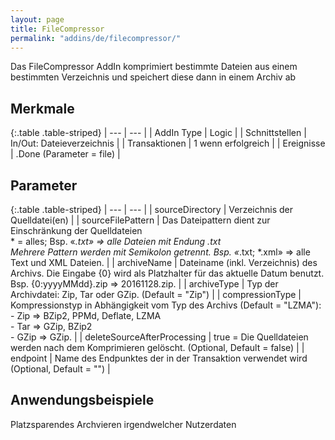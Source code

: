 ```yaml
---
layout: page
title: FileCompressor
permalink: "addins/de/filecompressor/"
---
```


Das FileCompressor AddIn komprimiert bestimmte Dateien aus einem bestimmten Verzeichnis und speichert diese dann in einem Archiv ab

## Merkmale

{:.table .table-striped}
| --- | --- |
| AddIn Type | Logic |
| Schnittstellen | In/Out: Dateieverzeichnis |
| Transaktionen | 1 wenn erfolgreich |
| Ereignisse | <Instanz>.Done (Parameter = file) |


## Parameter

{:.table .table-striped}
| --- | --- |
| sourceDirectory | Verzeichnis der Quelldatei(en) |
| sourceFilePattern | Das Dateipattern dient zur Einschränkung der Quelldateien<br /> * = alles; Bsp. «*.txt» => alle Dateien mit Endung .txt <br />Mehrere Pattern werden mit Semikolon getrennt. Bsp. «*.txt; *.xml» => alle Text und XML Dateien. |
| archiveName | Dateiname (inkl. Verzeichnis) des Archivs. Die Eingabe {0} wird als Platzhalter für das aktuelle Datum benutzt. Bsp. {0:yyyyMMdd}.zip => 20161128.zip. |
| archiveType | Typ der Archivdatei: Zip, Tar oder GZip. (Default = "Zip") |
| compressionType | Kompressionstyp in Abhängigkeit vom Typ des Archivs (Default = "LZMA"):<br />- Zip => BZip2, PPMd, Deflate, LZMA<br />- Tar => GZip, BZip2<br />- GZip => GZip. |
| deleteSourceAfterProcessing | true = Die Quelldateien werden nach dem Komprimieren gelöscht. (Optional, Default = false) |
| endpoint | Name des Endpunktes der in der Transaktion verwendet wird (Optional, Default = "") |

## Anwendungsbeispiele

Platzsparendes Archvieren irgendwelcher Nutzerdaten
